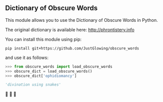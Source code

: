 Dictionary of Obscure Words
--------------------

This module allows you to use the Dictionary of Obscure Words in Python.

The original dictionary is available here: http://phrontistery.info

You can install this module using pip:

```
pip install git+https://github.com/JustGlowing/obscure_words
```

and use it as follows:

```python
>>> from obscure_words import load_obscure_words
>>> obscure_dict = load_obscure_words()
>>> obscure_dict['ophidiomancy']

'divination using snakes'
```
:book: :crystal_ball: :snake:
